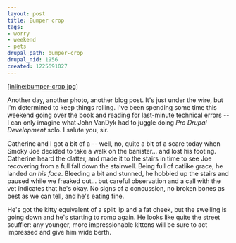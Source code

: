 ```yaml
--- 
layout: post
title: Bumper crop
tags: 
- worry
- weekend
- pets
drupal_path: bumper-crop
drupal_nid: 1956
created: 1225691027
---
```

<a href="http://flickr.com/photos/jeffeaton/archives/date-posted/2008/11/02/">[inline:bumper-crop.jpg]</a>

Another day, another photo, another blog post. It's just under the wire, but I'm determined to keep things rolling. I've been spending some time this weekend going over the book and reading for last-minute technical errors -- I can only imagine what John VanDyk had to juggle doing <em>Pro Drupal Development</em> solo. I salute you, sir.



Catherine and I got a bit of a -- well, no, quite a bit of a scare today when Smoky Joe decided to take a walk on the banister... and lost his footing. Catherine heard the clatter, and made it to the stairs in time to see Joe recovering from a full fall down the stairwell. Being full of catlike grace, he landed <em>on his face</em>. Bleeding a bit and stunned, he hobbled up the stairs and paused while we freaked out... but careful observation and a call with the vet indicates that he's okay. No signs of a concussion, no broken bones as best as we can tell, and he's eating fine.



He's got the kitty equivalent of a split lip and a fat cheek, but the swelling is going down and he's starting to romp again. He looks like quite the street scuffler: any younger, more impressionable kittens will be sure to act impressed and give him wide berth.
